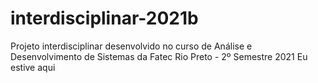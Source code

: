 # interdisciplinar-2021b
Projeto interdisciplinar desenvolvido no curso de Análise e Desenvolvimento de Sistemas da Fatec Rio Preto - 2º Semestre 2021
Eu estive aqui

